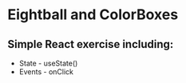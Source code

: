 # Eightball and ColorBoxes

## Simple React exercise including:

- State - useState()
- Events - onClick
